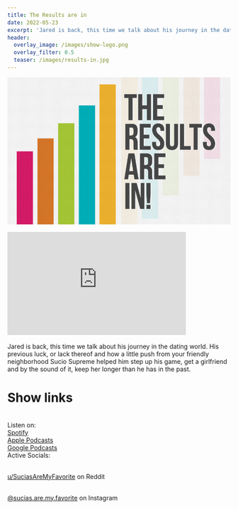 ```yaml
---
title: The Results are in
date: 2022-05-23
excerpt: 'Jared is back, this time we talk about his journey in the dating world.'
header:
  overlay_image: /images/show-logo.png
  overlay_filter: 0.5
  teaser: /images/results-in.jpg
---
```

![cover](/images/results-in.jpg)

<iframe src='https://open.spotify.com/embed/episode/2f2MgrLPrYuGKlsge3gcGp' width='80%' height='232' frameborder='0' allowtransparency='true' allow='encrypted-media'></iframe>

Jared is back, this time we talk about his journey in the dating world. His previous luck, or lack thereof and how a little push from your friendly neighborhood Sucio Supreme helped him step up his game, get a girlfriend and by the sound of it, keep her longer than he has in the past.

# Show links

<br> Listen on:
<br> [Spotify](https://open.spotify.com/show/3XjoipCU3QzeIaQAAQpBdW)  <a href='https://open.spotify.com/show/3XjoipCU3QzeIaQAAQpBdW'><i class='fab fa-spotify'></i></a>
<br> [Apple Podcasts](https://podcasts.apple.com/us/podcast/sucias-are-my-favorite/id1548173787) <a href='https://podcasts.apple.com/us/podcast/sucias-are-my-favorite/id1548173787'> <i class='fas fa-podcast'></i></a>
<br> [Google Podcasts](https://podcasts.google.com/feed/aHR0cHM6Ly9hbmNob3IuZm0vcy80MjI0YzYzYy9wb2RjYXN0L3Jzcw)  <a href='https://podcasts.google.com/feed/aHR0cHM6Ly9hbmNob3IuZm0vcy80MjI0YzYzYy9wb2RjYXN0L3Jzcw'><i class='fab fa-google-play'></i></a>
<br> Active Socials:

<br> [u/SuciasAreMyFavorite](https://reddit.com/u/suciasaremyfavorite/submitted) on Reddit <a href='https://reddit.com/u/suciasaremyfavorite/submitted'><i class='fab fa-reddit'></i></a>

<br> [@sucias.are.my.favorite](https://instagram.com/sucias.are.my.favorite) on Instagram  <a href='https://www.instagram.com/sucias.are.my.favorite'><i class='fab fa-instagram'></i></a>
